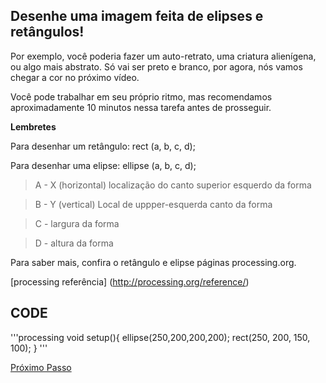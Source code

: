 ## Desenhe uma imagem feita de elipses e retângulos! 

Por exemplo, você poderia fazer um auto-retrato, uma criatura alienígena, ou algo mais abstrato. Só vai ser preto e branco, por agora, nós vamos chegar a cor no próximo vídeo. 

Você pode trabalhar em seu próprio ritmo, mas recomendamos aproximadamente 10 minutos nessa tarefa antes de prosseguir. 

**Lembretes** 

Para desenhar um retângulo: rect (a, b, c, d); 

Para desenhar uma elipse: ellipse (a, b, c, d); 

> A - X (horizontal) localização do canto superior esquerdo da forma 

> B - Y (vertical) Local de uppper-esquerda canto da forma 

> C - largura da forma 

> D - altura da forma 

Para saber mais, confira o retângulo e elipse páginas processing.org.
 
[processing referência] (http://processing.org/reference/)

 ## CODE
 
 '''processing
 void setup(){
 ellipse(250,200,200,200);
 rect(250, 200, 150, 100);
 }
'''

[Próximo Passo](https://github.com/wesense/creative-coding-crash-course-oLabi/blob/master/CCCC/COLORS.MD)